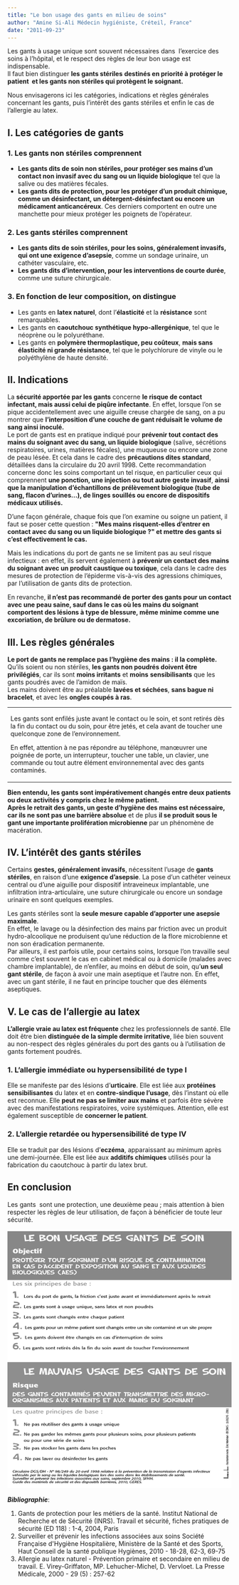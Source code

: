 ```yaml
---
title: "Le bon usage des gants en milieu de soins"
author: "Amine Si-Ali Médecin hygiéniste, Créteil, France"
date: "2011-09-23"
---
```


<div class="teaser"><p>Les gants à usage unique sont souvent nécessaires dans  l’exercice des soins à l’hôpital, et le respect des règles de leur bon usage est indispensable.<br />
Il faut bien distinguer <strong>les gants stériles</strong> <strong>destinés en priorité à protéger le patient  et les gants non stériles qui protègent le soignant.</strong></p>
<p>Nous envisagerons ici les catégories, indications et règles générales concernant les gants, puis l’intérêt des gants stériles et enfin le cas de l’allergie au latex.</p></div>

## I. Les catégories de gants

### 1. Les gants non stériles comprennent

- **Les gants dits de soin non stériles, pour protéger ses mains d’un contact non invasif avec du sang ou un liquide biologique** tel que la salive ou des matières fécales.
- **Les gants dits de protection, pour les protéger d’un produit chimique, comme un désinfectant, un détergent-désinfectant ou encore un médicament anticancéreux**. Ces derniers comportent en outre une manchette pour mieux protéger les poignets de l’opérateur.

### 2. Les gants stériles comprennent

- **Les gants dits de soin stériles, pour les soins, généralement invasifs, qui ont une exigence d’asepsie**, comme un sondage urinaire, un cathéter vasculaire, etc.
- **Les gants dits d’intervention, pour les interventions de courte durée**, comme une suture chirurgicale.

### 3. En fonction de leur composition, on distingue

- Les gants en **latex naturel**, dont l’**élasticité** et la **résistance** sont remarquables.
- Les gants en **caoutchouc synthétique hypo-allergénique**, tel que le néoprène ou le polyuréthane.
- Les gants en **polymère thermoplastique, peu coûteux**, **mais sans élasticité ni grande résistance**, tel que le polychlorure de vinyle ou le polyéthylène de haute densité.

## II. Indications

La **sécurité apportée par les gants** concerne **le risque de contact infectant, mais aussi celui de piqûre infectante**. En effet, lorsque l’on se pique accidentellement avec une aiguille creuse chargée de sang, on a pu montrer que **l’interposition d’une couche de gant réduisait le volume de sang ainsi inoculé.**  
Le port de gants est en pratique indiqué pour **prévenir tout contact des mains du soignant avec du sang, un liquide biologique** (salive, sécrétions respiratoires, urines, matières fécales), une muqueuse ou encore une zone de peau lésée. Et cela dans le cadre des **précautions dites standard**, détaillées dans la circulaire du 20 avril 1998. Cette recommandation concerne donc les soins comportant un tel risque, en particulier ceux qui comprennent **une ponction, une injection ou tout autre geste invasif**, **ainsi que la manipulation d’échantillons de prélèvement biologique (tube de sang, flacon d’urines…), de linges souillés ou encore de dispositifs médicaux utilisés.**

D’une façon générale, chaque fois que l’on examine ou soigne un patient, il faut se poser cette question : **"Mes mains risquent-elles d’entrer en contact avec du sang ou un liquide biologique ?" et mettre des gants si c’est effectivement le cas.**

Mais les indications du port de gants ne se limitent pas au seul risque infectieux : en effet, ils servent également à **prévenir un contact des mains du soignant avec un produit caustique ou toxique**, cela dans le cadre des mesures de protection de l’épiderme vis-à-vis des agressions chimiques, par l’utilisation de gants dits de protection.

En revanche, **il n’est pas recommandé de porter des gants pour un contact avec une peau saine, sauf dans le cas où les mains du soignant comportent des lésions à type de blessure, même minime comme une excoriation, de brûlure ou de dermatose.**

## III. Les règles générales

**Le port de gants ne remplace pas l’hygiène des mains : il la complète.**  
Qu’ils soient ou non stériles, **les gants non poudrés doivent être privilégiés**, car ils sont **moins irritants** et **moins** **sensibilisants** que les gants poudrés avec de l’amidon de maïs.  
Les mains doivent être au préalable **lavées et séchées**, **sans bague ni bracelet**, et avec les **ongles coupés à ras**.

<table>

<tbody>

<tr>

<td>

Les gants sont enfilés juste avant le contact ou le soin, et sont retirés dès la fin du contact ou du soin, pour être jetés, et cela avant de toucher une quelconque zone de l’environnement.

En effet, attention à ne pas répondre au téléphone, manœuvrer une poignée de porte, un interrupteur, toucher une table, un clavier, une commande ou tout autre élément environnemental avec des gants contaminés.

</td>

</tr>

</tbody>

</table>

**Bien entendu, les gants sont impérativement changés entre deux patients ou deux activités y compris chez le même patient.  
Après le retrait des gants, un geste d’hygiène des mains est nécessaire, car ils ne sont pas une barrière absolue** et de plus **il se produit sous le gant une importante prolifération microbienne** par un phénomène de macération.

## IV. L’intérêt des gants stériles

Certains **gestes, généralement invasifs**, nécessitent l’usage de **gants stériles**, en raison d’une **exigence d’asepsie**. La pose d’un cathéter veineux central ou d’une aiguille pour dispositif intraveineux implantable, une infiltration intra-articulaire, une suture chirurgicale ou encore un sondage urinaire en sont quelques exemples.

Les gants stériles sont la **seule mesure capable d’apporter une asepsie maximale**.  
En effet, le lavage ou la désinfection des mains par friction avec un produit hydro-alcoolique ne produisent qu’une réduction de la flore microbienne et non son éradication permanente.  
Par ailleurs, il est parfois utile, pour certains soins, lorsque l’on travaille seul comme c’est souvent le cas en cabinet médical ou à domicile (malades avec chambre implantable), de n’enfiler, au moins en début de soin, qu’**un seul gant stérile**, de façon à avoir une main aseptique et l’autre non. En effet, avec un gant stérile, il ne faut en principe toucher que des éléments aseptiques.

## V. Le cas de l’allergie au latex

**L’allergie vraie au latex est fréquente** chez les professionnels de santé. Elle doit être bien **distinguée de la simple dermite irritative**, liée bien souvent au non-respect des règles générales du port des gants ou à l’utilisation de gants fortement poudrés.

### 1. L’allergie immédiate ou hypersensibilité de type I

Elle se manifeste par des lésions d’**urticaire**. Elle est liée aux **protéines sensibilisantes** du latex et en **contre-sindique l’usage**, dès l’instant où elle est reconnue. Elle **peut ne pas se limiter aux mains** et parfois être sévère avec des manifestations respiratoires, voire systémiques. Attention, elle est également susceptible de **concerner le patient**.

### 2. L’allergie retardée ou hypersensibilité de type IV

Elle se traduit par des lésions d’**eczéma**, apparaissant au minimum après une demi-journée. Elle est liée aux **additifs chimiques** utilisés pour la fabrication du caoutchouc à partir du latex brut.

## En conclusion

Les gants  sont une protection, une deuxième peau ; mais attention à bien respecter les règles de leur utilisation, de façon à bénéficier de toute leur sécurité.

![](les-gants.jpg)

***Bibliographie***:

1.  Gants de protection pour les métiers de la santé. Institut National de Recherche et de Sécurité (INRS). Travail et sécurité, fiches pratiques de sécurité (ED 118) : 1-4, 2004, Paris
2.  Surveiller et prévenir les infections associées aux soins Société Française d'Hygiène Hospitalière, Ministère de la Santé et des Sports, Haut Conseil de la santé publique Hygiènes, 2010 - 18-28, 62-3, 69-75
3.  Allergie au latex naturel - Prévention primaire et secondaire en milieu de travail. E. Virey-Griffaton, MP. Lehucher-Michel, D. Vervloet. La Presse Médicale, 2000 - 29 (5) : 257-62
